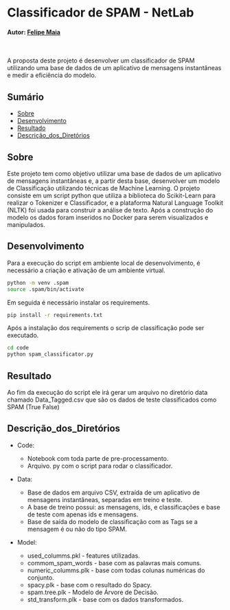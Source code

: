 # Classificador de SPAM - NetLab

#### Autor: [Felipe Maia](https://www.linkedin.com/in/felipe-b-maia/)

<br/>

A proposta deste projeto é desenvolver um classificador de SPAM utilizando uma base de dados de um aplicativo de mensagens instantâneas e medir a eficiência do modelo.

## Sumário

- [Sobre](#sobre)
- [Desenvolvimento](#desenvolvimento)
- [Resultado](#resultado)
- [Descrição_dos_Diretórios](#descrição_dos_diretórios)

## Sobre

Este projeto tem como objetivo utilizar uma base de dados de um aplicativo de mensagens instantâneas e, a partir desta base, desenvolver um modelo de Classificação utilizando técnicas de Machine Learning. O projeto consiste em um script python que utiliza a biblioteca do Scikit-Learn para realizar o Tokenizer e Classificador, e a plataforma Natural Language Toolkit (NLTK) foi usada para construir a análise de texto. Após a construção do modelo os dados foram inseridos no Docker para serem visualizados e manipulados.

## Desenvolvimento

Para a execução do script em ambiente local de desenvolvimento, é necessário a criação e ativação de um ambiente virtual.

```bash
python -m venv .spam
source .spam/bin/activate
```

Em seguida é necessário instalar os requirements.

```bash
pip install -r requirements.txt
```

Após a instalação dos requirements o scrip de classificação pode ser executado.

```bash
cd code
python spam_classificator.py
```

## Resultado

Ao fim da execução do script ele irá gerar um arquivo no diretório data chamado Data_Tagged.csv que são os dados de teste classificados como SPAM (True False)

## Descrição_dos_Diretórios

- Code:
  - Notebook com toda parte de pre-processamento.
  - Arquivo. py com o script para rodar o classificador.

- Data:
  - Base de dados em arquivo CSV, extraída de um aplicativo de mensagens instantâneas, separadas em treino e teste.
  - A base de treino possui: as mensagens, ids, e classificações e base de teste com apenas ids e mensagens.
  - Base de saída do modelo de classificação com as Tags se a mensagem é ou não do tipo SPAM.

- Model:
  - used_columms.pkl - features utilizadas.  
  - commom_spam_words - base com as palavras mais comuns.  
  - numeric_columms.plk - base com todas colunas numéricas do conjunto.  
  - spacy.plk - base com o resultado do Spacy.  
  - spam.tree.plk - Modelo de Árvore de Decisão.  
  - std_transform.plk - base com os dados transformados.
